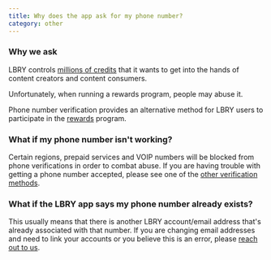 ```yaml
---
title: Why does the app ask for my phone number?
category: other
---
```


### Why we ask

LBRY controls [millions of credits](/faq/credit-policy) that it wants to get into the hands of content creators and content consumers.

Unfortunately, when running a rewards program, people may abuse it.

Phone number verification provides an alternative method for LBRY users to participate in the [rewards](/faq/rewards) program.

### What if my phone number isn't working?
Certain regions, prepaid services and VOIP numbers will be blocked from phone verifications in order to combat abuse. If you are having trouble with getting a phone number accepted, please see one of the [other verification methods](/faq/identity-requirements).

### What if the LBRY app says my phone number already exists?
This usually means that there is another LBRY account/email address that's already associated with that number. If you are changing email addresses and need to link your accounts or you believe this is an error, please [reach out to us](mailto:help@lbry.com).
